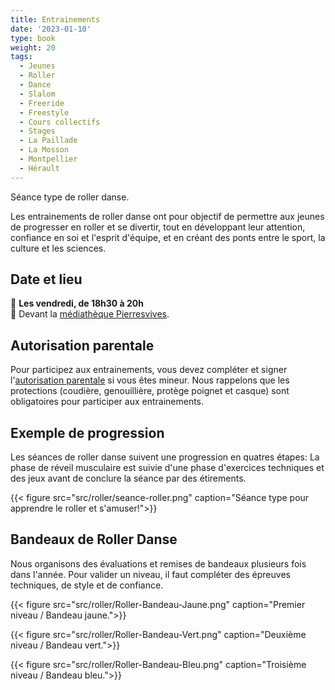 ```yaml
---
title: Entrainements
date: '2023-01-10'
type: book
weight: 20
tags:
  - Jeunes
  - Roller
  - Dance
  - Slalom
  - Freeride
  - Freestyle
  - Cours collectifs
  - Stages
  - La Paillade
  - La Mosson
  - Montpellier
  - Hérault
---
```


Séance type de roller danse.

<!--more-->

Les entrainements de roller danse ont pour objectif de permettre aux jeunes de progresser en roller et se divertir, tout en développant leur attention, confiance en soi et l'esprit d'équipe, et en créant des ponts entre le sport, la culture et les sciences.

## Date et lieu

📅 <b> Les vendredi, de 18h30 à 20h </b><br>
📍 Devant la [médiathèque Pierresvives](https://g.co/kgs/rW8BnA2).

## Autorisation parentale

Pour participez aux entrainements, vous devez compléter et signer l'[autorisation parentale](https://www.mathsetmaryam.fr/u/Roller-Autorisation-Parentale.pdf) si vous êtes mineur. Nous rappelons que les protections (coudière, genouillière, protège poignet et casque) sont obligatoires pour participer aux entrainements.

## Exemple de progression

Les séances de roller danse suivent une progression en quatres étapes: La phase de réveil musculaire est suivie d'une phase d'exercices techniques et des jeux avant de conclure la séance par des étirements.

{{< figure src="src/roller/seance-roller.png" caption="Séance type pour apprendre le roller et s'amuser!">}}

## Bandeaux de Roller Danse

Nous organisons des évaluations et remises de bandeaux plusieurs fois dans l'année. Pour valider un niveau, il faut compléter des épreuves techniques, de style et de confiance.

{{< figure src="src/roller/Roller-Bandeau-Jaune.png" caption="Premier niveau / Bandeau jaune.">}}

{{< figure src="src/roller/Roller-Bandeau-Vert.png" caption="Deuxième niveau / Bandeau vert.">}}

{{< figure src="src/roller/Roller-Bandeau-Bleu.png" caption="Troisième niveau / Bandeau bleu.">}}

